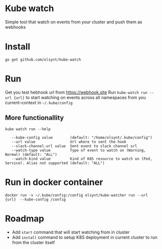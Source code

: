 # Kube watch
Simple tool that watch on events from your cluster and push them as webhooks

# Install 
`go get github.com/olsynt/kube-watch`

# Run
Get you test hebhook url from https://webhook.site
Run `kube-watch run --url {url}` to start watching on events across all namespaces from you current-context in `~/.kube/config`

## More functionallity
`kube watch run --help`
```
   --kube-config value        (default: "/home/olsynt/.kube/config")
   --url value                Url where to sent the hook
   --slack-channel-url value  Sent event to slack channel url
   --watch-type value         Type of event to watch on (Warning, Normal) (default: "ALL")
   --watch-kind value         Kind of K8S resource to watch on (Pod, Service). Alias not supported (default: "ALL")
```

# Run in docker container
`docker run -v ~/.kube/config:/config olsynt/kube-watcher run --url {url}  --kube-config /config`

# Roadmap
* Add `start` command that will start watching from in cluster
* Add `install` command to setup K8S deployment in current cluster to run from the cluster itself